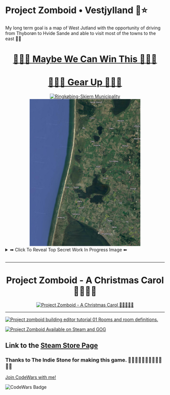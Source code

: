# Project Zomboid • Vestjylland 🌊⭐
My long term goal is a map of West Jutland with the opportunity of driving from Thyborøn to Hvide Sande and able to visit most of the towns to the east 🚗💨
<!-- 
[![Ringkøbing-Skjern Municipality](https://upload.wikimedia.org/wikipedia/commons/6/61/Map_DK_Ringk%C3%B8bing-Skjern.PNG)](https://en.wikipedia.org/wiki/Ringk%C3%B8bing-Skjern_Municipality) -->



<div align="center">


# [🧟‍♀️🎶 Maybe We Can Win This 🎵🧟‍♂️](https://youtu.be/lbMk9CRmtzg)

# [🎒🆙🎶 Gear Up 🎵🆙🎒](https://youtu.be/aAYh_1cTdSE)


<a href="https://en.wikipedia.org/wiki/Ringk%C3%B8bing-Skjern_Municipality">

  <img alt="Ringkøbing-Skjern Municipality" width="350"  src="https://upload.wikimedia.org/wikipedia/commons/6/61/Map_DK_Ringk%C3%B8bing-Skjern.PNG">
    <img alt="VestJylland - The I am the eye in the sky, looking at you. I can read your mind. I am the maker of rules, dealing with fools. I can cheat you blind" width="350"  src="https://github.com/Danielkaas94/ProjectZomboid_WestJutland/blob/main/Images/udkant.png?raw=true">
</a>

</div>

<details><summary>➡ Click To Reveal Top Secret Work In Progress Image ⬅</summary>

# Work in Progress - My First Building 🏡

<p align="center">
  <img alt="Work in Progress on my first building #1" width="1200" src="https://github.com/Danielkaas94/ProjectZomboid_WestJutland/blob/main/Images/Klit24_AC.png?raw=true">
</p>

<p align="center">
  <img alt="Work in Progress on my first building #2" width="1200" src="https://github.com/Danielkaas94/ProjectZomboid_WestJutland/blob/main/Images/Klit24_AE.png?raw=true">
</p>

<p align="center">
  <img alt="Work in Progress on my first building #3" width="1200" src="https://github.com/Danielkaas94/ProjectZomboid_WestJutland/blob/main/Images/Klit24_AF.png?raw=true">
</p>

# Work in Progress - World Editor 🌍

<p align="center">
  <img alt="My first cell in the World Editor" width="1200" src="https://github.com/Danielkaas94/ProjectZomboid_WestJutland/blob/main/Images/FirstCell.png?raw=true">
</p>

<p align="center">
  <img alt="My first 2x2 cell in the World Editor" width="1200" src="https://github.com/Danielkaas94/ProjectZomboid_WestJutland/blob/main/Images/EdgeLord.png?raw=true">
</p>

<p align="center">
  <img alt="Just Testing Klitvej Roadmap" width="1200" src="https://github.com/Danielkaas94/ProjectZomboid_WestJutland/blob/main/Images/KVA4.png?raw=true">
</p>

>One big obstacle with the isometric graphics, is that curved roads is going to be a big problem, some corners has to be cut, no pun intended


</details>

<br>
<hr>

<div width="12" align="center">

 # Project Zomboid - A Christmas Carol 🎅🧟‍♀️🧟‍
  
[![Project Zomboid - A Christmas Carol 🎅🧟‍♀️🧟‍♂️](https://img.youtube.com/vi/vP9obPDINeg/0.jpg)](https://youtu.be/vP9obPDINeg)

  
<hr>

  
</div>


[![Project zomboid building editor tutorial 01 Rooms and room definitions.](https://img.youtube.com/vi/BDLkMMDAGpg/maxresdefault.jpg)](https://youtu.be/BDLkMMDAGpg)


[![Project Zomboid Available on Steam and GOG](https://img.youtube.com/vi/nPbsDmzZ3Oc/maxresdefault.jpg)](https://youtu.be/nPbsDmzZ3Oc)




## Link to the [Steam Store Page](https://store.steampowered.com/app/108600/Project_Zomboid/)

### Thanks to The Indie Stone for making this game. 🧟‍♀️🧟‍♂️🧟‍♂️🧟‍♀️🧟‍♂️🧟‍♀️

[Join CodeWars with me!](http://codewars.com/r/hGyTsQ/)
<p>
  <img alt="CodeWars Badge" src="https://www.codewars.com/users/Danielkaas94/badges/large">
</p>
